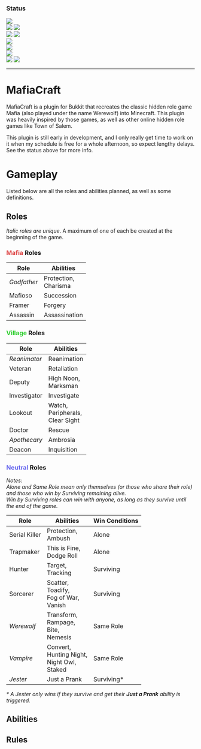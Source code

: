 ### Status

![](https://img.shields.io/badge/Project%20Phase-Implementation-yellow)  
![](https://img.shields.io/badge/Total%20Roles-19-lightgrey)
![](https://img.shields.io/badge/Implemented%20Roles-11-red)  
![](https://img.shields.io/badge/Total%20Abilities-34-lightgrey)
![](https://img.shields.io/badge/Implemented%20Abilities-15-red)  
![](https://img.shields.io/badge/Commands-Not%20Started-darkred)  
![](https://img.shields.io/badge/Game%20Flow-Not%20Started-darkred)  
![](https://img.shields.io/badge/Testing-None-black)  
![](https://img.shields.io/badge/Estimated%20Finish%20Date-No%20Clue-blue)
![](https://img.shields.io/badge/December%20Hopefully!-teal)

---

# MafiaCraft

<p>MafiaCraft is a plugin for Bukkit that recreates the classic hidden role game
Mafia (also played under the name Werewolf) into Minecraft. This plugin was heavily inspired by those
games, as well as other online hidden role games like Town of Salem.</p>
<p>This plugin is still early in development, and I only really get time to work on it when my schedule
is free for a whole afternoon, so expect lengthy delays. See the status above for more info.</p>

# Gameplay

Listed below are all the roles and abilities planned, as well as some definitions.

## Roles
*Italic roles are unique*. A maximum of one of each be created at the beginning of the game.

### <font color="#dd4444">Mafia</font> Roles

| Role        | Abilities                |
|-------------|--------------------------|
| *Godfather* | Protection,<br/>Charisma |
| Mafioso     | Succession               |
| Framer      | Forgery                  |
| Assassin    | Assassination            |

### <font color="#33cf33">Village</font> Roles

| Role         | Abilities                               |
|--------------|-----------------------------------------|
| *Reanimator* | Reanimation                             |
| Veteran      | Retaliation                             |
| Deputy       | High Noon,<br/>Marksman                 |
| Investigator | Investigate                             |
| Lookout      | Watch,<br/>Peripherals,<br/>Clear Sight |
| Doctor       | Rescue                                  |
| *Apothecary* | Ambrosia                                |
| Deacon       | Inquisition                             |

### <font color="#6666ee">Neutral</font> Roles

_Notes:  
Alone and Same Role mean only themselves (or those who share their role) and those
who win by Surviving remaining alive.  
Win by Surviving roles can win with anyone, as long as they survive until the end of the game._

| Role          | Abilities                                             | Win Conditions |
|---------------|-------------------------------------------------------|----------------|
| Serial Killer | Protection,<br/>Ambush                                | Alone          |
| Trapmaker     | This is Fine,<br/>Dodge Roll                          | Alone          |
| Hunter        | Target,<br/>Tracking                                  | Surviving      |
| Sorcerer      | Scatter,<br/>Toadify,<br/>Fog of War,<br/>Vanish      | Surviving      |
| *Werewolf*    | Transform,<br/>Rampage,<br/>Bite,<br/>Nemesis         | Same Role      |
| *Vampire*     | Convert,<br/>Hunting Night,<br/>Night Owl,<br/>Staked | Same Role      |
| *Jester*      | Just a Prank                                          | Surviving*     |

_* A Jester only wins if they survive and get their **Just a Prank** ability is triggered._

## Abilities

## Rules
